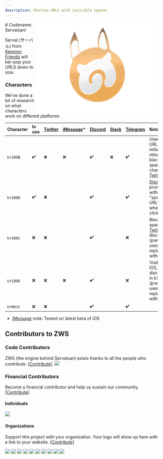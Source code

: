```yaml
---
description: Shorten URLs with invisible spaces
---
```

<img align="right" src="serval icon.png" height="300" width="400">
# Codename: Servalsan!

Serval (サーバル) from [Kemono Friends](https://japari-library.com/wiki/Kemono_Friends) will ker-pop your URLS down to size.

### Characters

We've done a bit of research on what characters work on different platforms

| Character | In use | [Twitter](https://twitter.com/) | [iMessage](https://support.apple.com/explore/messages)\* | [Discord](https://discordapp.com/) | [Slack](https://slack.com) | [Telegram](https://telegram.org/) | Notes |
| :--- | :--- | :--- | :--- | :--- | :--- | :--- | :--- |
| `U+200B` | ✔️ | ❌ | ❌ | ✔️ | ❌ | ✔️ | Used in URLs since initial release, blacklisted space character on [Twitter](https://twitter.com/) |
| `U+200D` | ✔️ | ❌ |  | ✔️ |  | ✔️ | [Discord](https://discordapp.com/) prompts you with a "spoopy URL" popup when clicked |
| `U+200C` | ❌ | ❌ |  | ✔️ |  | ❌ | Blacklisted space on [Twitter](https://twitter.com/), discontinued \(previously used, replaced with `U+200D`\) |
| `U+180E` | ❌ | ❌ | ❌ | ✔️ |  | ❌ | Visible on iOS, discontinued in b39897e \(previously used, replaced with `U+200C`\) |
| `U+061C` | ❌ | ❌ |  | ✔️ |  | ✔️ |  |

* [iMessage](https://support.apple.com/explore/messages) note: Tested on latest beta of iOS


## Contributors to ZWS

### Code Contributors

ZWS (the engine behind Servalsan) exists thanks to all the people who contribute. [[Contribute](CONTRIBUTING.md)].
<a href="https://github.com/zws-im/zws/graphs/contributors"><img src="https://opencollective.com/zws/contributors.svg?width=890&button=false" /></a>

### Financial Contributors

Become a financial contributor and help us sustain our community. [[Contribute](https://opencollective.com/zws/contribute)]

#### Individuals

<a href="https://opencollective.com/zws"><img src="https://opencollective.com/zws/individuals.svg?width=890"></a>

#### Organizations

Support this project with your organization. Your logo will show up here with a link to your website. [[Contribute](https://opencollective.com/zws/contribute)]

<a href="https://opencollective.com/zws/organization/0/website"><img src="https://opencollective.com/zws/organization/0/avatar.svg"></a>
<a href="https://opencollective.com/zws/organization/1/website"><img src="https://opencollective.com/zws/organization/1/avatar.svg"></a>
<a href="https://opencollective.com/zws/organization/2/website"><img src="https://opencollective.com/zws/organization/2/avatar.svg"></a>
<a href="https://opencollective.com/zws/organization/3/website"><img src="https://opencollective.com/zws/organization/3/avatar.svg"></a>
<a href="https://opencollective.com/zws/organization/4/website"><img src="https://opencollective.com/zws/organization/4/avatar.svg"></a>
<a href="https://opencollective.com/zws/organization/5/website"><img src="https://opencollective.com/zws/organization/5/avatar.svg"></a>
<a href="https://opencollective.com/zws/organization/6/website"><img src="https://opencollective.com/zws/organization/6/avatar.svg"></a>
<a href="https://opencollective.com/zws/organization/7/website"><img src="https://opencollective.com/zws/organization/7/avatar.svg"></a>
<a href="https://opencollective.com/zws/organization/8/website"><img src="https://opencollective.com/zws/organization/8/avatar.svg"></a>
<a href="https://opencollective.com/zws/organization/9/website"><img src="https://opencollective.com/zws/organization/9/avatar.svg"></a>
